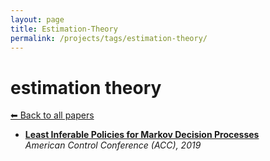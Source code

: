 ```yaml
---
layout: page
title: Estimation-Theory
permalink: /projects/tags/estimation-theory/
---
```


# estimation theory
[⬅ Back to all papers](../papers.md)

- **[Least Inferable Policies for Markov Decision Processes](../papers.md)**  
  *American Control Conference (ACC), 2019*